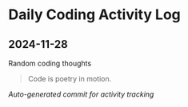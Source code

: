 # Daily Coding Activity Log

## 2024-11-28

Random coding thoughts

> Code is poetry in motion.

*Auto-generated commit for activity tracking*

